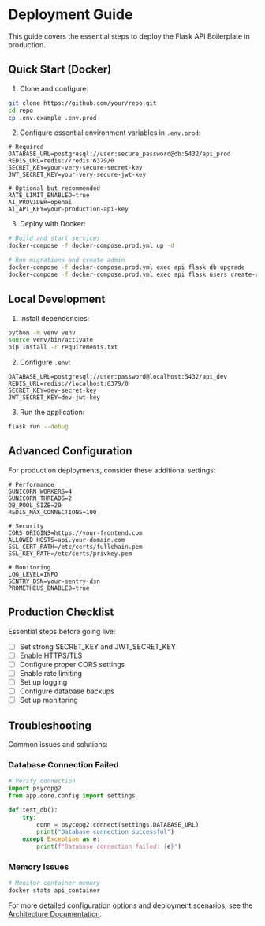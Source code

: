 # Deployment Guide

This guide covers the essential steps to deploy the Flask API Boilerplate in production.

## Quick Start (Docker)

1. Clone and configure:
```bash
git clone https://github.com/your/repo.git
cd repo
cp .env.example .env.prod
```

2. Configure essential environment variables in `.env.prod`:
```env
# Required
DATABASE_URL=postgresql://user:secure_password@db:5432/api_prod
REDIS_URL=redis://redis:6379/0
SECRET_KEY=your-very-secure-secret-key
JWT_SECRET_KEY=your-very-secure-jwt-key

# Optional but recommended
RATE_LIMIT_ENABLED=true
AI_PROVIDER=openai
AI_API_KEY=your-production-api-key
```

3. Deploy with Docker:
```bash
# Build and start services
docker-compose -f docker-compose.prod.yml up -d

# Run migrations and create admin
docker-compose -f docker-compose.prod.yml exec api flask db upgrade
docker-compose -f docker-compose.prod.yml exec api flask users create-admin
```

## Local Development

1. Install dependencies:
```bash
python -m venv venv
source venv/bin/activate
pip install -r requirements.txt
```

2. Configure `.env`:
```env
DATABASE_URL=postgresql://user:password@localhost:5432/api_dev
REDIS_URL=redis://localhost:6379/0
SECRET_KEY=dev-secret-key
JWT_SECRET_KEY=dev-jwt-key
```

3. Run the application:
```bash
flask run --debug
```

## Advanced Configuration

For production deployments, consider these additional settings:

```env
# Performance
GUNICORN_WORKERS=4
GUNICORN_THREADS=2
DB_POOL_SIZE=20
REDIS_MAX_CONNECTIONS=100

# Security
CORS_ORIGINS=https://your-frontend.com
ALLOWED_HOSTS=api.your-domain.com
SSL_CERT_PATH=/etc/certs/fullchain.pem
SSL_KEY_PATH=/etc/certs/privkey.pem

# Monitoring
LOG_LEVEL=INFO
SENTRY_DSN=your-sentry-dsn
PROMETHEUS_ENABLED=true
```

## Production Checklist

Essential steps before going live:

- [ ] Set strong SECRET_KEY and JWT_SECRET_KEY
- [ ] Enable HTTPS/TLS
- [ ] Configure proper CORS settings
- [ ] Enable rate limiting
- [ ] Set up logging
- [ ] Configure database backups
- [ ] Set up monitoring

## Troubleshooting

Common issues and solutions:

### Database Connection Failed
```python
# Verify connection
import psycopg2
from app.core.config import settings

def test_db():
    try:
        conn = psycopg2.connect(settings.DATABASE_URL)
        print("Database connection successful")
    except Exception as e:
        print(f"Database connection failed: {e}")
```

### Memory Issues
```bash
# Monitor container memory
docker stats api_container
```

For more detailed configuration options and deployment scenarios, see the [Architecture Documentation](../architecture/README.md).